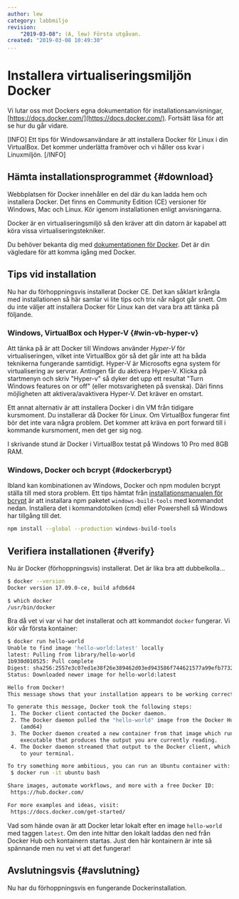 ```yaml
---
author: lew
category: labbmiljo
revision:
    "2019-03-08": (A, lew) Första utgåvan.
created: "2019-03-08 10:49:30"
...
```

Installera virtualiseringsmiljön Docker
==================================

Vi lutar oss mot Dockers egna dokumentation för installationsanvisningar, [https://docs.docker.com/](https://docs.docker.com/). Fortsätt läsa för att se hur du går vidare.

[INFO]
Ett tips för Windowsanvändare är att installera Docker för Linux i din VirtualBox. Det kommer underlätta framöver och vi håller oss kvar i Linuxmiljön.
[/INFO]

<!--more-->



Hämta installationsprogrammet {#download}
---------------------------------

Webbplatsen för Docker innehåller en del där du kan ladda hem och installera Docker. Det finns en Community Edition (CE) versioner för Windows, Mac och Linux. Kör igenom installationen enligt anvisningarna.

Docker är en virtualiseringsmiljö så den kräver att din datorn är kapabel att köra vissa virtualiseringstekniker.

Du behöver bekanta dig med [dokumentationen för Docker](https://docs.docker.com/). Det är din vägledare för att komma igång med Docker.



Tips vid installation
---------------------------------

Nu har du förhoppningsvis installerat Docker CE. Det kan såklart krångla med installationen så här samlar vi lite tips och trix når något går snett. Om du inte väljer att installera Docker för Linux kan det vara bra att tänka på följande.



### Windows, VirtualBox och Hyper-V {#win-vb-hyper-v}

Att tänka på är att Docker till Windows använder *Hyper-V* för virtualiseringen, vilket inte VirtualBox gör så det går inte att ha båda teknikerna fungerande samtidigt. Hyper-V är Microsofts egna system för virtualisering av servrar. Antingen får du aktivera Hyper-V. Klicka på startmenyn och skriv "Hyper-v" så dyker det upp ett resultat "Turn Windows features on or off" (eller motsvarigheten på svenska). Däri finns möjligheten att aktivera/avaktivera Hyper-V. Det kräver en omstart.

Ett annat alternativ är att installera Docker i din VM från tidigare kursmoment. Du installerar då Docker för Linux. Om VirtualBox fungerar fint bör det inte vara några problem. Det kommer att kräva en port forward till i kommande kursmoment, men det ger sig nog.

I skrivande stund är Docker i VirtualBox testat på Windows 10 Pro med 8GB RAM.



### Windows, Docker och bcrypt {#dockerbcrypt}


Ibland kan kombinationen av Windows, Docker och npm modulen bcrypt ställa till med stora problem. Ett tips hämtat från [installationsmanualen för bcrypt](https://github.com/kelektiv/node.bcrypt.js/wiki/Installation-Instructions#microsoft-windows) är att installara npm paketet `windows-build-tools` med kommandot nedan. Installera det i kommandotolken (cmd) eller Powershell så Windows har tillgång till det.

```bash
npm install --global --production windows-build-tools
```



Verifiera installationen {#verify}
---------------------------------

Nu är Docker (förhoppningsvis) installerat. Det är lika bra att dubbelkolla...

```bash
$ docker --version
Docker version 17.09.0-ce, build afdb6d4
```

```bash
$ which docker
/usr/bin/docker
```

Bra då vet vi var vi har det installerat och att kommandot `docker` fungerar. Vi kör vår första kontainer:

```bash
$ docker run hello-world
Unable to find image 'hello-world:latest' locally
latest: Pulling from library/hello-world
1b930d010525: Pull complete
Digest: sha256:2557e3c07ed1e38f26e389462d03ed943586f744621577a99efb77324b0fe535
Status: Downloaded newer image for hello-world:latest

Hello from Docker!
This message shows that your installation appears to be working correctly.

To generate this message, Docker took the following steps:
 1. The Docker client contacted the Docker daemon.
 2. The Docker daemon pulled the "hello-world" image from the Docker Hub.
    (amd64)
 3. The Docker daemon created a new container from that image which runs the
    executable that produces the output you are currently reading.
 4. The Docker daemon streamed that output to the Docker client, which sent it
    to your terminal.

To try something more ambitious, you can run an Ubuntu container with:
 $ docker run -it ubuntu bash

Share images, automate workflows, and more with a free Docker ID:
 https://hub.docker.com/

For more examples and ideas, visit:
 https://docs.docker.com/get-started/
```

Vad som hände ovan är att Docker letar lokalt efter en image `hello-world` med taggen `latest`. Om den inte hittar den lokalt laddas den ned från Docker Hub och kontainern startas. Just den här kontainern är inte så spännande men nu vet vi att det fungerar!



Avslutningsvis {#avslutning}
--------------------------------------

Nu har du förhoppningsvis en fungerande Dockerinstallation.
